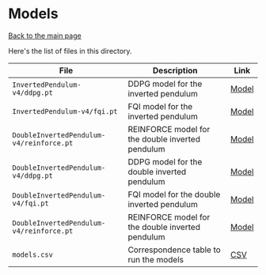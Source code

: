 # Models

[Back to the main page](../README.md)

Here's the list of files in this directory.

| File | Description | Link |
| ---  | --- | --- |
| `InvertedPendulum-v4/ddpg.pt` | DDPG model for the inverted pendulum | [Model](InvertedPendulum-v4/ddpg.pt) |
| `InvertedPendulum-v4/fqi.pt` | FQI model for the inverted pendulum | [Model](InvertedPendulum-v4/fqi.pt) |
| `DoubleInvertedPendulum-v4/reinforce.pt` | REINFORCE model for the double inverted pendulum | [Model](DoubleInvertedPendulum-v4/reinforce.pt) |
| `DoubleInvertedPendulum-v4/ddpg.pt` | DDPG model for the double inverted pendulum | [Model](DoubleInvertedPendulum-v4/ddpg.pt) |
| `DoubleInvertedPendulum-v4/fqi.pt` | FQI model for the double inverted pendulum | [Model](DoubleInvertedPendulum-v4/fqi.pt) |
| `DoubleInvertedPendulum-v4/reinforce.pt` | REINFORCE model for the double inverted pendulum | [Model](DoubleInvertedPendulum-v4/reinforce.pt) |
| `models.csv` | Correspondence table to run the models | [CSV](models.csv) |